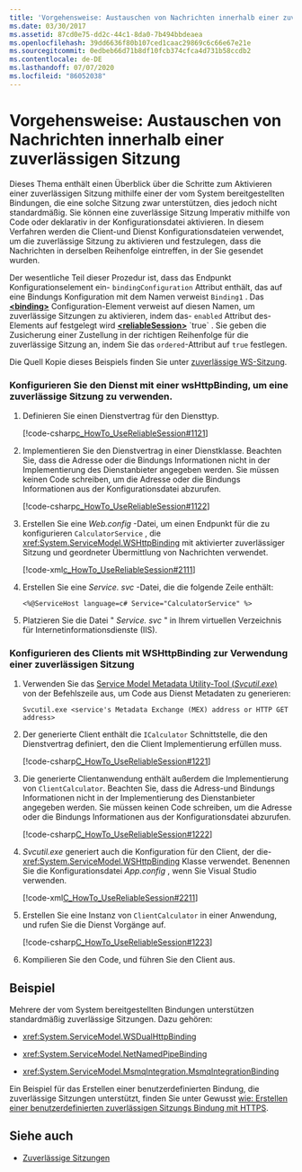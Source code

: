 ```yaml
---
title: 'Vorgehensweise: Austauschen von Nachrichten innerhalb einer zuverlässigen Sitzung'
ms.date: 03/30/2017
ms.assetid: 87cd0e75-dd2c-44c1-8da0-7b494bbdeaea
ms.openlocfilehash: 39dd6636f80b107ced1caac29869c6c66e67e21e
ms.sourcegitcommit: 0edbeb66d71b8df10fcb374cfca4d731b58ccdb2
ms.contentlocale: de-DE
ms.lasthandoff: 07/07/2020
ms.locfileid: "86052038"
---
```

# <a name="how-to-exchange-messages-within-a-reliable-session"></a>Vorgehensweise: Austauschen von Nachrichten innerhalb einer zuverlässigen Sitzung

Dieses Thema enthält einen Überblick über die Schritte zum Aktivieren einer zuverlässigen Sitzung mithilfe einer der vom System bereitgestellten Bindungen, die eine solche Sitzung zwar unterstützen, dies jedoch nicht standardmäßig. Sie können eine zuverlässige Sitzung Imperativ mithilfe von Code oder deklarativ in der Konfigurationsdatei aktivieren. In diesem Verfahren werden die Client-und Dienst Konfigurationsdateien verwendet, um die zuverlässige Sitzung zu aktivieren und festzulegen, dass die Nachrichten in derselben Reihenfolge eintreffen, in der Sie gesendet wurden.

Der wesentliche Teil dieser Prozedur ist, dass das Endpunkt Konfigurationselement ein- `bindingConfiguration` Attribut enthält, das auf eine Bindungs Konfiguration mit dem Namen verweist `Binding1` . Das [**\<binding>**](../../configure-apps/file-schema/wcf/bindings.md) Configuration-Element verweist auf diesen Namen, um zuverlässige Sitzungen zu aktivieren, indem das- `enabled` Attribut des-Elements auf festgelegt wird [**\<reliableSession>**](https://docs.microsoft.com/previous-versions/dotnet/netframework-4.0/ms731302(v=vs.100)) `true` . Sie geben die Zusicherung einer Zustellung in der richtigen Reihenfolge für die zuverlässige Sitzung an, indem Sie das `ordered`-Attribut auf `true` festlegen.

Die Quell Kopie dieses Beispiels finden Sie unter [zuverlässige WS-Sitzung](../samples/ws-reliable-session.md).

### <a name="configure-the-service-with-a-wshttpbinding-to-use-a-reliable-session"></a>Konfigurieren Sie den Dienst mit einer wsHttpBinding, um eine zuverlässige Sitzung zu verwenden.

1. Definieren Sie einen Dienstvertrag für den Diensttyp.

   [!code-csharp[c_HowTo_UseReliableSession#1121](../../../../samples/snippets/csharp/VS_Snippets_CFX/c_howto_usereliablesession/cs/service.cs#1121)]

1. Implementieren Sie den Dienstvertrag in einer Dienstklasse. Beachten Sie, dass die Adresse oder die Bindungs Informationen nicht in der Implementierung des Dienstanbieter angegeben werden. Sie müssen keinen Code schreiben, um die Adresse oder die Bindungs Informationen aus der Konfigurationsdatei abzurufen.

   [!code-csharp[c_HowTo_UseReliableSession#1122](../../../../samples/snippets/csharp/VS_Snippets_CFX/c_howto_usereliablesession/cs/service.cs#1122)]

1. Erstellen Sie eine *Web.config* -Datei, um einen Endpunkt für die zu konfigurieren `CalculatorService` , die <xref:System.ServiceModel.WSHttpBinding> mit aktivierter zuverlässiger Sitzung und geordneter Übermittlung von Nachrichten verwendet.

   [!code-xml[c_HowTo_UseReliableSession#2111](../../../../samples/snippets/csharp/VS_Snippets_CFX/c_howto_usereliablesession/common/web.config#2111)]

1. Erstellen Sie eine *Service. svc* -Datei, die die folgende Zeile enthält:

   ```aspx-csharp
   <%@ServiceHost language=c# Service="CalculatorService" %>
   ```

1. Platzieren Sie die Datei " *Service. svc* " in Ihrem virtuellen Verzeichnis für Internetinformationsdienste (IIS).

### <a name="configure-the-client-with-a-wshttpbinding-to-use-a-reliable-session"></a>Konfigurieren des Clients mit WSHttpBinding zur Verwendung einer zuverlässigen Sitzung

1. Verwenden Sie das [Service Model Metadata Utility-Tool (*Svcutil.exe*)](../servicemodel-metadata-utility-tool-svcutil-exe.md) von der Befehlszeile aus, um Code aus Dienst Metadaten zu generieren:

   ```console
   Svcutil.exe <service's Metadata Exchange (MEX) address or HTTP GET address>
   ```

1. Der generierte Client enthält die `ICalculator` Schnittstelle, die den Dienstvertrag definiert, den die Client Implementierung erfüllen muss.

   [!code-csharp[C_HowTo_UseReliableSession#1221](../../../../samples/snippets/csharp/VS_Snippets_CFX/c_howto_usereliablesession/cs/client.cs#1221)]

1. Die generierte Clientanwendung enthält außerdem die Implementierung von `ClientCalculator`. Beachten Sie, dass die Adress-und Bindungs Informationen nicht in der Implementierung des Dienstanbieter angegeben werden. Sie müssen keinen Code schreiben, um die Adresse oder die Bindungs Informationen aus der Konfigurationsdatei abzurufen.

   [!code-csharp[C_HowTo_UseReliableSession#1222](../../../../samples/snippets/csharp/VS_Snippets_CFX/c_howto_usereliablesession/cs/client.cs#1222)]

1. *Svcutil.exe* generiert auch die Konfiguration für den Client, der die- <xref:System.ServiceModel.WSHttpBinding> Klasse verwendet. Benennen Sie die Konfigurationsdatei *App.config* , wenn Sie Visual Studio verwenden.

   [!code-xml[C_HowTo_UseReliableSession#2211](../../../../samples/snippets/csharp/VS_Snippets_CFX/c_howto_usereliablesession/common/app.config#2211)]

1. Erstellen Sie eine Instanz von `ClientCalculator` in einer Anwendung, und rufen Sie die Dienst Vorgänge auf.

   [!code-csharp[C_HowTo_UseReliableSession#1223](../../../../samples/snippets/csharp/VS_Snippets_CFX/c_howto_usereliablesession/cs/client.cs#1223)]

1. Kompilieren Sie den Code, und führen Sie den Client aus.

## <a name="example"></a>Beispiel

Mehrere der vom System bereitgestellten Bindungen unterstützen standardmäßig zuverlässige Sitzungen. Dazu gehören:

- <xref:System.ServiceModel.WSDualHttpBinding>

- <xref:System.ServiceModel.NetNamedPipeBinding>

- <xref:System.ServiceModel.MsmqIntegration.MsmqIntegrationBinding>

Ein Beispiel für das Erstellen einer benutzerdefinierten Bindung, die zuverlässige Sitzungen unterstützt, finden Sie unter Gewusst [wie: Erstellen einer benutzerdefinierten zuverlässigen Sitzungs Bindung mit HTTPS](how-to-create-a-custom-reliable-session-binding-with-https.md).

## <a name="see-also"></a>Siehe auch

- [Zuverlässige Sitzungen](reliable-sessions.md)
